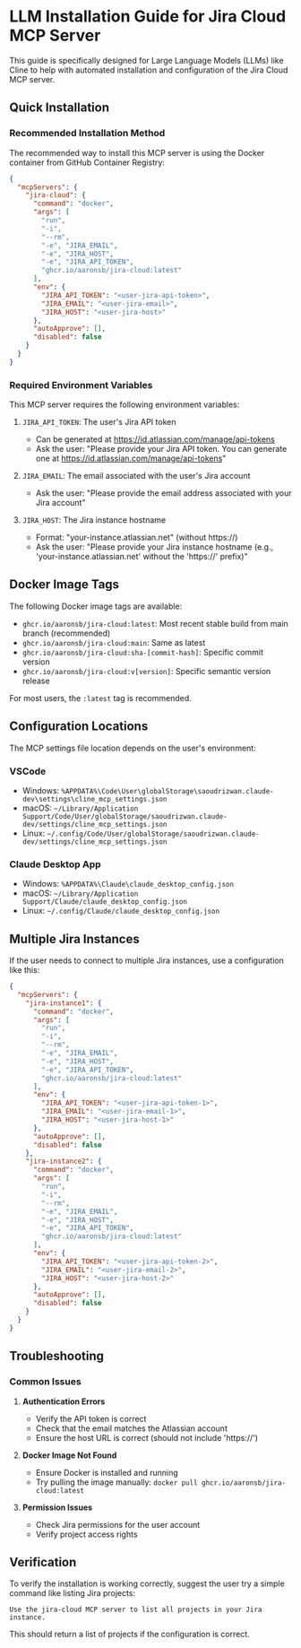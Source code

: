 # LLM Installation Guide for Jira Cloud MCP Server

This guide is specifically designed for Large Language Models (LLMs) like Cline to help with automated installation and configuration of the Jira Cloud MCP server.

## Quick Installation

### Recommended Installation Method

The recommended way to install this MCP server is using the Docker container from GitHub Container Registry:

```json
{
  "mcpServers": {
    "jira-cloud": {
      "command": "docker",
      "args": [
        "run",
        "-i",
        "--rm",
        "-e", "JIRA_EMAIL",
        "-e", "JIRA_HOST",
        "-e", "JIRA_API_TOKEN",
        "ghcr.io/aaronsb/jira-cloud:latest"
      ],
      "env": {
        "JIRA_API_TOKEN": "<user-jira-api-token>",
        "JIRA_EMAIL": "<user-jira-email>",
        "JIRA_HOST": "<user-jira-host>"
      },
      "autoApprove": [],
      "disabled": false
    }
  }
}
```

### Required Environment Variables

This MCP server requires the following environment variables:

1. `JIRA_API_TOKEN`: The user's Jira API token
   - Can be generated at https://id.atlassian.com/manage/api-tokens
   - Ask the user: "Please provide your Jira API token. You can generate one at https://id.atlassian.com/manage/api-tokens"

2. `JIRA_EMAIL`: The email associated with the user's Jira account
   - Ask the user: "Please provide the email address associated with your Jira account"

3. `JIRA_HOST`: The Jira instance hostname
   - Format: "your-instance.atlassian.net" (without https://)
   - Ask the user: "Please provide your Jira instance hostname (e.g., 'your-instance.atlassian.net' without the 'https://' prefix)"

## Docker Image Tags

The following Docker image tags are available:

- `ghcr.io/aaronsb/jira-cloud:latest`: Most recent stable build from main branch (recommended)
- `ghcr.io/aaronsb/jira-cloud:main`: Same as latest
- `ghcr.io/aaronsb/jira-cloud:sha-[commit-hash]`: Specific commit version
- `ghcr.io/aaronsb/jira-cloud:v[version]`: Specific semantic version release

For most users, the `:latest` tag is recommended.

## Configuration Locations

The MCP settings file location depends on the user's environment:

### VSCode
- Windows: `%APPDATA%\Code\User\globalStorage\saoudrizwan.claude-dev\settings\cline_mcp_settings.json`
- macOS: `~/Library/Application Support/Code/User/globalStorage/saoudrizwan.claude-dev/settings/cline_mcp_settings.json`
- Linux: `~/.config/Code/User/globalStorage/saoudrizwan.claude-dev/settings/cline_mcp_settings.json`

### Claude Desktop App
- Windows: `%APPDATA%\Claude\claude_desktop_config.json`
- macOS: `~/Library/Application Support/Claude/claude_desktop_config.json`
- Linux: `~/.config/Claude/claude_desktop_config.json`

## Multiple Jira Instances

If the user needs to connect to multiple Jira instances, use a configuration like this:

```json
{
  "mcpServers": {
    "jira-instance1": {
      "command": "docker",
      "args": [
        "run",
        "-i",
        "--rm",
        "-e", "JIRA_EMAIL",
        "-e", "JIRA_HOST",
        "-e", "JIRA_API_TOKEN",
        "ghcr.io/aaronsb/jira-cloud:latest"
      ],
      "env": {
        "JIRA_API_TOKEN": "<user-jira-api-token-1>",
        "JIRA_EMAIL": "<user-jira-email-1>",
        "JIRA_HOST": "<user-jira-host-1>"
      },
      "autoApprove": [],
      "disabled": false
    },
    "jira-instance2": {
      "command": "docker",
      "args": [
        "run",
        "-i",
        "--rm",
        "-e", "JIRA_EMAIL",
        "-e", "JIRA_HOST",
        "-e", "JIRA_API_TOKEN",
        "ghcr.io/aaronsb/jira-cloud:latest"
      ],
      "env": {
        "JIRA_API_TOKEN": "<user-jira-api-token-2>",
        "JIRA_EMAIL": "<user-jira-email-2>",
        "JIRA_HOST": "<user-jira-host-2>"
      },
      "autoApprove": [],
      "disabled": false
    }
  }
}
```

## Troubleshooting

### Common Issues

1. **Authentication Errors**
   - Verify the API token is correct
   - Check that the email matches the Atlassian account
   - Ensure the host URL is correct (should not include 'https://')

2. **Docker Image Not Found**
   - Ensure Docker is installed and running
   - Try pulling the image manually: `docker pull ghcr.io/aaronsb/jira-cloud:latest`

3. **Permission Issues**
   - Check Jira permissions for the user account
   - Verify project access rights

## Verification

To verify the installation is working correctly, suggest the user try a simple command like listing Jira projects:

```
Use the jira-cloud MCP server to list all projects in your Jira instance.
```

This should return a list of projects if the configuration is correct.
